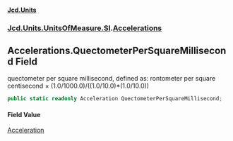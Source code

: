 #### [Jcd.Units](index.md 'index')
### [Jcd.Units.UnitsOfMeasure.SI](Jcd.Units.UnitsOfMeasure.SI.md 'Jcd.Units.UnitsOfMeasure.SI').[Accelerations](Accelerations.md 'Jcd.Units.UnitsOfMeasure.SI.Accelerations')

## Accelerations.QuectometerPerSquareMillisecond Field

quectometer per square millisecond, defined as: rontometer per square centisecond × (1.0/1000.0)/((1.0/10.0)*(1.0/10.0))

```csharp
public static readonly Acceleration QuectometerPerSquareMillisecond;
```

#### Field Value
[Acceleration](Acceleration.md 'Jcd.Units.UnitTypes.Acceleration')